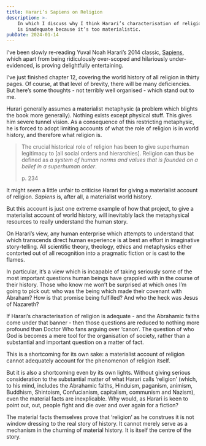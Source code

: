 ```yaml
---
title: Harari’s Sapiens on Religion
description: >-
    In which I discuss why I think Harari’s characterisation of religion
    is inadequate because it’s too materialistic.
pubDate: 2024-01-14
---
```


I’ve been slowly re-reading Yuval Noah Harari’s 2014 classic,
<a href="https://www.ynharari.com/book/sapiens-2">Sapiens</a>,
which apart from being ridiculously over-scoped and hilariously
under-evidenced, is proving delightfully entertaining.

I’ve just finished chapter 12, covering the world history of all
religion in thirty pages. Of course, at that level of brevity,
there will be many deficiencies. But here’s some thoughts - not
terribly well organised - which stand out to me.

Hurari generally assumes a materialist metaphysic (a problem which
blights the book more generally). Nothing exists except physical stuff.
This gives him severe tunnel vision. As a consequence of this
restricting metaphysic, he is forced to adopt limiting accounts of what
the role of religion is in world history, and therefore what religion is.

> The crucial historical role of religion has been to give superhuman
> legitimacy to [all social orders and hierarchies].
> Religion can thus be defined as <em>a system of human norms and
> values that is founded on a belief in a superhuman order</em>.
> <footer>p. 234</footer>

It might seem a little unfair to criticise Harari for giving a
materialist account of religion. <i>Sapiens</i> is, after all, a
materialist world history.

But this account is just one extreme example of how that project, to
give a materialist account of world history, will inevitably lack the
metaphysical resources to really understand the human story.

On Harari’s view, any human enterprise which attempts to understand
that which transcends direct human experience is at best an effort in
imaginative story-telling. All scientific theory, theology, ethics and
metaphysics either contorted out of all recognition into a pragmatic
fiction or is cast to the flames.

In particular, it’s a view which is incapable of taking seriously some
of the most important questions human beings have grappled with in the
course of their history. Those who know me won’t be surprised at which
ones I’m going to pick out: who was the being which made their covenant
with Abraham? How is that promise being fulfilled? And who the heck was
Jesus of Nazareth?

If Harari’s characterisation of religion is adequate - and the Abrahamic
faiths come under that banner - then those questions are reduced to
nothing more profound than Doctor Who fans arguing over ‘canon’. The
question of who God is becomes a mere tool for the organisation of
society, rather than a substantial and important question on a matter
of fact.

This is a shortcoming for its own sake: a materialist account of
religion cannot adequately account for the phenomenon of religion
itself.

But it is also a shortcoming even by its own lights. Without giving
serious consideration to the substantial matter of what Harari calls
‘religion’ (which, to his mind, includes the Abrahamic faiths,
Hinduism, paganism, animism, Buddhism, Shintoism, Confucianism,
capitalism, communism and Nazism), even the material facts are
inexplicable. Why would, as Harari is keen to point out, out, people
fight and die over and over again for a fiction?

The material facts themselves prove that ‘religion’ as he construes it
is not window dressing to the real story of history. It cannot merely
serve as a mechanism in the churning of material history. It is itself
the centre of the story.
